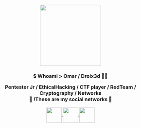<p align="center" whidth="300">
  <img align="center" width="200" src="https://user-images.githubusercontent.com/109915316/208697223-cda5ffc4-8d50-42a8-923e-72f490425e01.jpg"/>
  <h3 align="center">$ Whoami > Omar / Droix3d 🐱‍💻</3>
 </p>
 
 <p align="center" <strong> Pentester Jr / EthicalHacking / CTF player / RedTeam / Cryptography / Networks </strong> <br / >🔻 !These are my social networks 🔻 </p>
 
 <p align="center">
   <a href="https://www.instagram.com/omarv3_drx/" tagret="blank" style="margin-rigth: 4px ">
     <img align="center" src="https://user-images.githubusercontent.com/109915316/208707429-5e3827e9-5a8f-423a-9ee5-3e2344b486a7.png"heigth=50px width=50px>
    </a>
<a href="https://www.linkedin.com/in/omar-velazquezc-91abb022a/" tagret="blank" style="margin-rigth: 4px ">
     <img align="center" src="https://user-images.githubusercontent.com/109915316/208708713-4206bf3e-1a24-4bc3-9e8b-34ce9c9feaed.png"heigth=50px width=50px>
    </a>
<a href="https://app.hackthebox.com/users/806860" tagret="blank" style="margin-rigth: 4px ">
     <img align="center" src="https://user-images.githubusercontent.com/109915316/208710886-223b7995-d05e-4502-b79a-6dabdd25b41d.png"heigth=50px width=50px>
    </a>

</p>
      
  
